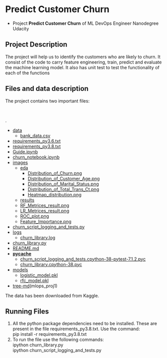 # Predict Customer Churn

- Project **Predict Customer Churn** of ML DevOps Engineer Nanodegree Udacity

## Project Description
 The project will help us to identify the customers who are likely to churn. It consist of the code to carry feature engineering, train, predict and evaluate the machine learning model. It also has unit test to test the functionality of each of the functions

## Files and data description
The project contains two important files:

<br />
   
.
 * [data](./data)
   * [bank_data.csv](./data/bank_data.csv)
 * [requirements_py3.6.txt](./requirements_py3.6.txt)
 * [requirements_py3.8.txt](./requirements_py3.8.txt)
 * [Guide.ipynb](./Guide.ipynb)
 * [churn_notebook.ipynb](./churn_notebook.ipynb)
 * [images](./images)
   * [eda](./images/eda)
     * [Distribution_of_Churn.png](./images/eda/Distribution_of_Churn.png)
     * [Distribution_of_Customer_Age.png](./images/eda/Distribution_of_Customer_Age.png)
     * [Distribution_of_Marital_Status.png](./images/eda/Distribution_of_Marital_Status.png)
     * [Distribution_of_Total_Trans_Ct.png](./images/eda/Distribution_of_Total_Trans_Ct.png)
     * [Heatmap_distribution.png](./images/eda/Heatmap_distribution.png)
   * [results](./images/results)
   * [RF_Metrices_result.png](./images/results/RF_Metrices_result.png)
   * [LR_Metrices_result.png](./images/results/LR_Metrices_result.png)
   * [ROC_plot.png](./images/results/ROC_plot.png)
   * [Feature_Importance.png](./images/results/Feature_Importance.png)
 * [churn_script_logging_and_tests.py](./churn_script_logging_and_tests.py)
 * [logs](./logs)
   * [churn_library.log](./logs/churn_library.log)
 * [churn_library.py](./churn_library.py)
 * [README.md](./README.md)
 * [__pycache__](./__pycache__)
   * [churn_script_logging_and_tests.cpython-38-pytest-7.1.2.pyc](./__pycache__/churn_script_logging_and_tests.cpython-38-pytest-7.1.2.pyc)
   * [churn_library.cpython-38.pyc](./__pycache__/churn_library.cpython-38.pyc)
 * [models](./models)
   * [logistic_model.pkl](./models/logistic_model.pkl)
   * [rfc_model.pkl](./models/rfc_model.pkl)
 * [tree-md](./tree-md)(mlops_proj1) 

The data has been downloaded from Kaggle. 
  

## Running Files
  1. All the python package dependencies need to be installed. These are present in the file requirements_py3.8.txt. Use the command:
      <br />
      pip install -r requirements_py3.8.txt
  2. To run the file use the following commands:
      <br />
       ipython churn_library.py
       <br />
       ipython churn_script_logging_and_tests.py
 



